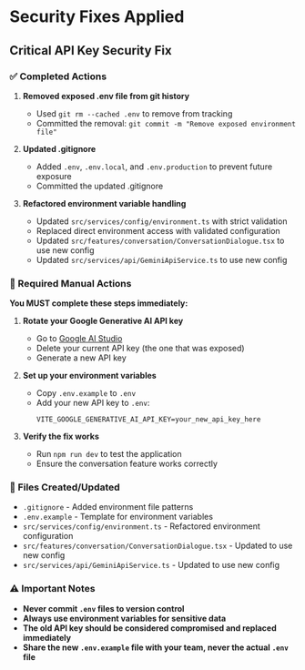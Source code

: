 # Security Fixes Applied

## Critical API Key Security Fix

### ✅ Completed Actions

1. **Removed exposed .env file from git history**
   - Used `git rm --cached .env` to remove from tracking
   - Committed the removal: `git commit -m "Remove exposed environment file"`

2. **Updated .gitignore**
   - Added `.env`, `.env.local`, and `.env.production` to prevent future exposure
   - Committed the updated .gitignore

3. **Refactored environment variable handling**
   - Updated `src/services/config/environment.ts` with strict validation
   - Replaced direct environment access with validated configuration
   - Updated `src/features/conversation/ConversationDialogue.tsx` to use new config
   - Updated `src/services/api/GeminiApiService.ts` to use new config

### 🔧 Required Manual Actions

**You MUST complete these steps immediately:**

1. **Rotate your Google Generative AI API key**
   - Go to [Google AI Studio](https://makersuite.google.com/app/apikey)
   - Delete your current API key (the one that was exposed)
   - Generate a new API key

2. **Set up your environment variables**
   - Copy `.env.example` to `.env`
   - Add your new API key to `.env`:
     ```
     VITE_GOOGLE_GENERATIVE_AI_API_KEY=your_new_api_key_here
     ```

3. **Verify the fix works**
   - Run `npm run dev` to test the application
   - Ensure the conversation feature works correctly

### 📁 Files Created/Updated

- `.gitignore` - Added environment file patterns
- `.env.example` - Template for environment variables
- `src/services/config/environment.ts` - Refactored environment configuration
- `src/features/conversation/ConversationDialogue.tsx` - Updated to use new config
- `src/services/api/GeminiApiService.ts` - Updated to use new config

### ⚠️ Important Notes

- **Never commit `.env` files to version control**
- **Always use environment variables for sensitive data**
- **The old API key should be considered compromised and replaced immediately**
- **Share the new `.env.example` file with your team, never the actual `.env` file**